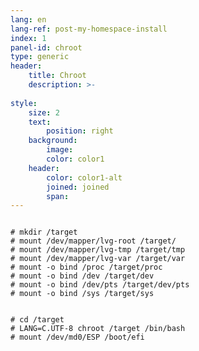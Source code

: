 ```yaml
---
lang: en
lang-ref: post-my-homespace-install
index: 1
panel-id: chroot
type: generic
header:
    title: Chroot
    description: >-
        
style:
    size: 2
    text:
        position: right
    background:
        image:
        color: color1
    header:
        color: color1-alt
        joined: joined
        span:
---
```

<div class="inner columns aligned">
    <div class="span-3">
        <pre><code># mkdir /target
# mount /dev/mapper/lvg-root /target/
# mount /dev/mapper/lvg-tmp /target/tmp
# mount /dev/mapper/lvg-var /target/var
# mount -o bind /proc /target/proc
# mount -o bind /dev /target/dev
# mount -o bind /dev/pts /target/dev/pts
# mount -o bind /sys /target/sys
        </code></pre>
        <pre><code># cd /target
# LANG=C.UTF-8 chroot /target /bin/bash
# mount /dev/md0/ESP /boot/efi
        </code></pre>
    </div>
</div>

